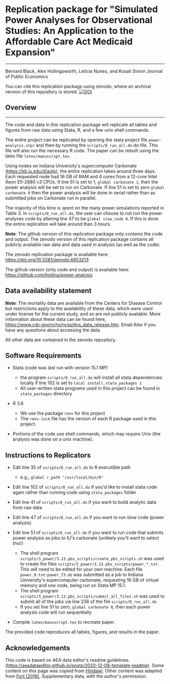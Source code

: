 # Replication package for "Simulated Power Analyses for Observational Studies: An Application to the Affordable Care Act Medicaid Expansion"
-------------
Bernard Black, Alex Hollingsworth, Leticia Nunes, and Kosali Simon
Journal of Public Economics

You can cite this replication package using zenodo, where an archival version of this repository is stored. 
 [![DOI](https://zenodo.org/badge/doi/10.5281/zenodo.6653213.svg)](https://doi.org/10.5281/zenodo.6653213)
 
## Overview
-------------

The code and data in this replication package will replicate all tables and figures from raw data using Stata, R, and a few unix shell commands. 

The entire project can be replicated by opening the stata project file `power-analysis.stpr` and then by running the `scripts/0_run_all.do` do file. This file will also run the necessary R code. The paper can be rebuilt using the latex file `latex/manuscript.tex`. 

Using nodes on Indiana University's supercomputer Carbonate (https://kb.iu.edu/d/aolp), the entire replication takes around three days. Each requested node had 16 GB of RAM and 4 cores from a 12-core Intel Xeon E5-2680 v3 CPUs. If line 51 is set to 1, `global carbonate 1`, then the power analysis will be set to run on Carbonate. If line 51 is set to zero `global carbonate 0` then the power analysis will be done in serial rather than as submitted jobs on Carbonate run in parallel. 

The majority of this time is spent on the many power simulations reported in Table 3. In `scripts/0_run_all.do`, the user can choose to not run the power analyses code by altering line 47 to be `global slow_code 0`. If this is done the entire replication will take around than 3 hours. 

**Note**: The github version of this replication package only contains the code and output. The zenodo version of this replication package contains all publicly available raw data and data used in analysis (as well as the code). 

The zenodo replication package is available here: https://doi.org/10.5281/zenodo.6653213

The github version (only code and output) is available here: https://github.com/hollina/power-analysis


## Data availability statement

**Note**: The mortality data are available from the Centers for Disease Control but restrictions apply to the availability of these data, which were used under license for the current study, and so are not publicly available. More information about these data can be found here, https://www.cdc.gov/nchs/nvss/dvs_data_release.htm. Email Alex if you have any questions about accessing the data. 

All other data are contained in the zenodo repository. 


## Software Requirements

- Stata (code was last run with version 15.1 MP)
	- the program `scripts/0_run_all.do` will install all stata dependencies locally if line 102 is set to `local install_stata_packages 1`
	- All user-written stata programs used in this project can be found in `stata_packages` directory

- R 3.6 
	+ We use the package `renv` for this project
	+ The `renv.lock` file has the version of each R package used in this project. 

- Portions of the code use shell commands, which may require Unix (the analysis was done on a unix machine).


## Instructions to Replicators

- Edit line 35 of `scripts/0_run_all.do` to R executible path
	- e.g., `global r_path "/usr/local/bin/R"`
- Edit line 102 of `scripts/0_run_all.do`  if you'd like to install stata code again rather than running code using `stata_packages` folder
- Edit line 41 of `scripts/0_run_all.do`  if you want to build analytic data from raw data
- Edit line 47 of `scripts/0_run_all.do`  if you want to run slow code (power analysis)
- Edit line 51 of `scripts/0_run_all.do`  if you want to run code that submits power analysis as jobs to IU's carbonate (unlikely you'll want to select this!)

	+ The shell program `scripts/3_power/3.13.pbs_scripts/create_pbs_scripts.sh` was used to create the files `scripts/3_power/3.13.pbs_scripts/power_*.txt`. This will need to be edited for your own machine. Each file `power_0.txt`-`power_73.do` was submitted as a job to Indiana University's supercomputer carbonate, requesting 16 GB of virtual memory and one node, being run on Stata MP 15.1. 
	+ The shell program  `scripts/3_power/3.13.pbs_scripts/submit_all_files.sh` was used to submit all of the jobs via line 236 of the file `scripts/0_run_all.do`
	+ If you set line 51 to zero, `global carbonate 0`, then each power analysis code will run sequentially


- Compile `latex/manuscript.tex` to recreate paper.


The provided code reproduces all tables, figures, and results in the paper. 

## Acknowledgements

This code is based on AEA data editor's readme guidelines. (https://aeadataeditor.github.io/posts/2020-12-08-template-readme). Some content on this page was copied from [Hindawi](https://www.hindawi.com/research.data/#statement.templates). Other content was adapted  from [Fort (2016)](https://doi.org/10.1093/restud/rdw057), Supplementary data, with the author's permission. 